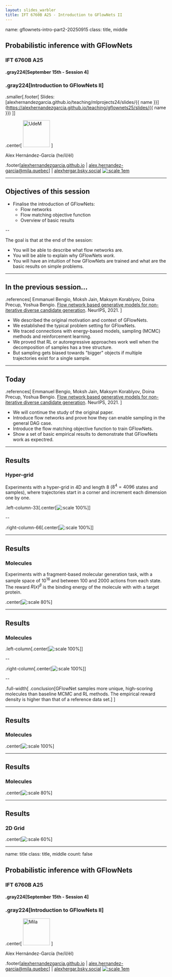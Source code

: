 ```yaml
---
layout: slides_warbler
title: IFT 6760B A25 - Introduction to GFlowNets II
---
```


name: gflownets-intro-part2-20250915
class: title, middle

## Probabilistic inference with GFlowNets
### IFT 6760B A25

#### .gray224[September 15th - Session 4]
### .gray224[Introduction to GFlowNets II]

.smaller[.footer[
Slides: [alexhernandezgarcia.github.io/teaching/mlprojects24/slides/{{ name }}](https://alexhernandezgarcia.github.io/teaching/gflownets25/slides/{{ name }})
]]

.center[
<a href="http://www.umontreal.ca/"><img src="../../../assets/images/slides/logos/udem-white.png" alt="UdeM" style="height: 6em"></a>
]

Alex Hernández-García (he/il/él)

.footer[[alexhernandezgarcia.github.io](https://alexhernandezgarcia.github.io/) | [alex.hernandez-garcia@mila.quebec](mailto:alex.hernandez-garcia@mila.quebec)] | [alexhergar.bsky.social](https://bsky.app/profile/alexhergar.bsky.social) [![:scale 1em](../../../assets/images/slides/misc/bluesky.png)](https://bsky.app/profile/alexhergar.bsky.social)<br>

---

## Objectives of this session

- Finalise the introduction of GFlowNets:
    - Flow networks
    - Flow matching objective function
    - Overview of basic results

--

The goal is that at the end of the session:
- You will be able to describe what flow networks are.
- You will be able to explain why GFlowNets _work_.
- You will have an intuition of how GFlowNets are trained and what are the basic results on simple problems.

---

## In the previous session...

.references[
Emmanuel Bengio, Moksh Jain, Maksym Korablyov, Doina Precup, Yoshua Bengio. [Flow network based generative models for non-iterative diverse candidate generation](https://arxiv.org/abs/2106.04399). NeurIPS, 2021.
]

- We described the original motivation and context of GFlowNets.
- We established the typical problem setting for GFlowNets.
- We traced connections with energy-based models, sampling (MCMC) methods and reinforcement learning.
- We proved that RL or autoregressive approaches work well when the decomposition of samples has a tree structure.
- But sampling gets biased towards "bigger" objects if multiple trajectories exist for a single sample.

---

## Today

.references[
Emmanuel Bengio, Moksh Jain, Maksym Korablyov, Doina Precup, Yoshua Bengio. [Flow network based generative models for non-iterative diverse candidate generation](https://arxiv.org/abs/2106.04399). NeurIPS, 2021.
]

- We will continue the study of the original paper.
- Introduce flow networks and prove how they can enable sampling in the general DAG case.
- Introduce the flow matching objective function to train GFlowNets.
- Show a set of basic empirical results to demonstrate that GFlowNets work as expectred.

---

## Results
### Hyper-grid

Experiments with a hyper-grid in 4D and length 8 ($8^4 = 4096$ states and samples), where trajectories start in a corner and increment each dimension one by one.


.left-column-33[.center[![:scale 100%](../../../assets/images/teaching/gflownets/gfn-intro/grid_reward.png)]]

--

.right-column-66[.center[![:scale 100%](../../../assets/images/teaching/gflownets/gfn-intro/grid_states_visited.png)]]

---

## Results
### Molecules

Experiments with a fragment-based molecular generation task, with a sample space of $10^16$ and between 100 and 2000 actions from each state. The reward $R(x)^{\beta}$ is the binding energy of the molecule with with a target protein.

.center[![:scale 80%](../../../assets/images/teaching/gflownets/gfn-intro/molecules_fragments.png)]

---

## Results
### Molecules

.left-column[.center[![:scale 100%](../../../assets/images/teaching/gflownets/gfn-intro/molecules_samples_visited.png)]]

--

.right-column[.center[![:scale 100%](../../../assets/images/teaching/gflownets/gfn-intro/mols_empirical_density_rewards.png)]]

--

.full-width[
.conclusion[GFlowNet samples more unique, high-scoring molecules than baseline MCMC and RL methods. The empirical reward density is higher than that of a reference data set.]
]

---

## Results
### Molecules

.center[![:scale 100%](../../../assets/images/teaching/gflownets/gfn-intro/molecules_modes_diversity.png)]

---

## Results
### Molecules

.center[![:scale 80%](../../../assets/images/teaching/gflownets/gfn-intro/molecules_training_curves.png)]

---

## Results
### 2D Grid

.center[![:scale 60%](../../../assets/images/teaching/gflownets/gfn-intro/grid_2d_density.gif)]

---

name: title
class: title, middle
count: false

## Probabilistic inference with GFlowNets
### IFT 6760B A25

#### .gray224[September 15th - Session 4]
### .gray224[Introduction to GFlowNets II]

.center[
<a href="http://www.umontreal.ca/"><img src="../../../assets/images/slides/logos/udem-white.png" alt="Mila" style="height: 6em"></a>
]

Alex Hernández-García (he/il/él)

.footer[[alexhernandezgarcia.github.io](https://alexhernandezgarcia.github.io/) | [alex.hernandez-garcia@mila.quebec](mailto:alex.hernandez-garcia@mila.quebec)] | [alexhergar.bsky.social](https://bsky.app/profile/alexhergar.bsky.social) [![:scale 1em](../../../assets/images/slides/misc/bluesky.png)](https://bsky.app/profile/alexhergar.bsky.social)<br>

